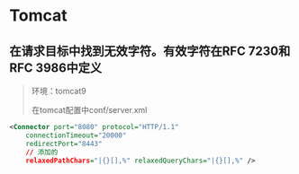 # Tomcat

## **在请求目标中找到无效字符。有效字符在RFC 7230和RFC 3986中定义**

> 环境：tomcat9
>
> 在tomcat配置中conf/server.xml

```xml
<Connector port="8080" protocol="HTTP/1.1"
    connectionTimeout="20000"
    redirectPort="8443" 
    // 添加的
    relaxedPathChars="|{}[],%" relaxedQueryChars="|{}[],%" />
```
